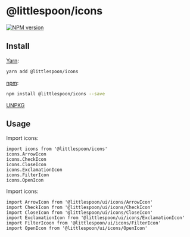 # @littlespoon/icons

[![NPM version](https://img.shields.io/npm/v/@littlespoon/icons.svg)](https://www.npmjs.com/package/@littlespoon/icons)

## Install

[Yarn](https://yarnpkg.com/package/@littlespoon/icons):

```sh
yarn add @littlespoon/icons
```

[npm](https://www.npmjs.com/package/@littlespoon/icons):

```sh
npm install @littlespoon/icons --save
```

[UNPKG](https://unpkg.com/browse/@littlespoon/icons/)

## Usage

Import icons:

```tsx
import icons from '@littlespoon/icons'
icons.ArrowIcon
icons.CheckIcon
icons.CloseIcon
icons.ExclamationIcon
icons.FilterIcon
icons.OpenIcon
```

Import icons:

```tsx
import ArrowIcon from '@littlespoon/ui/icons/ArrowIcon'
import CheckIcon from '@littlespoon/ui/icons/CheckIcon'
import CloseIcon from '@littlespoon/ui/icons/CloseIcon'
import ExclamationIcon from '@littlespoon/ui/icons/ExclamationIcon'
import FilterIcoon from '@littlespoon/ui/icons/FilterIcon'
import OpenIcon from '@littlespoon/ui/icons/OpenIcon'
```
